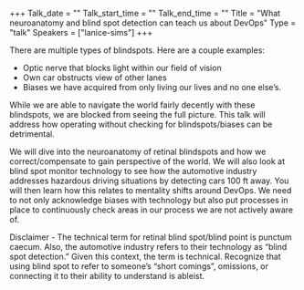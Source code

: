 +++
Talk_date = ""
Talk_start_time = ""
Talk_end_time = ""
Title = "What neuroanatomy and blind spot detection can teach us about DevOps"
Type = "talk"
Speakers = ["lanice-sims"]
+++

There are multiple types of blindspots. Here are a couple examples:

- Optic nerve that blocks light within our field of vision
- Own car obstructs view of other lanes
- Biases we have acquired from only living our lives and no one else’s.

While we are able to navigate the world fairly decently with these blindspots, we are blocked from seeing the full picture. This talk will address how operating without checking for blindspots/biases can be detrimental.

We will dive into the neuroanatomy of retinal blindspots and how we correct/compensate to gain perspective of the world. We will also look at blind spot monitor technology to see how the automotive industry addresses hazardous driving situations by detecting cars 100 ft away. You will then learn how this relates to mentality shifts around DevOps. We need to not only acknowledge biases with technology but also put processes in place to continuously check areas in our process we are not actively aware of.

Disclaimer - The technical term for retinal blind spot/blind point is punctum caecum. Also, the automotive industry refers to their technology as “blind spot detection.”  Given this context, the term is technical. Recognize that using blind spot to refer to someone’s “short comings”, omissions, or connecting it to their ability to understand is ableist.
